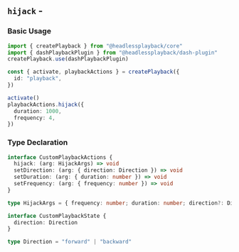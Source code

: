 <script setup>
import BundleSize from '../components/BundleSize.vue'
</script>

## `hijack` - <BundleSize func="hijackPlaybackPlugin" pkg="@headlessplayback/hijack-plugin" />

### Basic Usage

```ts
import { createPlayback } from "@headlessplayback/core"
import { dashPlaybackPlugin } from "@headlessplayback/dash-plugin"
createPlayback.use(dashPlaybackPlugin)

const { activate, playbackActions } = createPlayback({
  id: "playback",
})

activate()
playbackActions.hijack({
  duration: 1000,
  frequency: 4,
})
```

### Type Declaration

```ts
interface CustomPlaybackActions {
  hijack: (arg: HijackArgs) => void
  setDirection: (arg: { direction: Direction }) => void
  setDuration: (arg: { duration: number }) => void
  setFrequency: (arg: { frequency: number }) => void
}

type HijackArgs = { frequency: number; duration: number; direction?: Direction }

interface CustomPlaybackState {
  direction: Direction
}

type Direction = "forward" | "backward"
```
